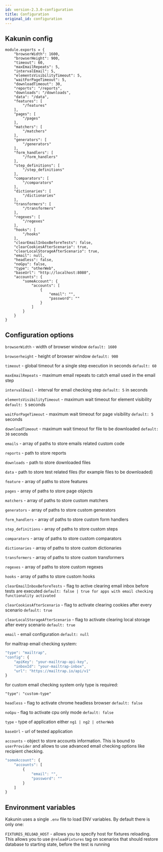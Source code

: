 ```yaml
---
id: version-2.3.0-configuration
title: Configuration
original_id: configuration
---
```


## Kakunin config

```
module.exports = {
    "browserWidth": 1600,
    "browserHeight": 900,
    "timeout": 60,
    "maxEmailRepeats": 5,
    "intervalEmail": 5,
    "elementsVisibilityTimeout": 5,
    "waitForPageTimeout": 5,
    "downloadTimeout": 30,
    "reports": "/reports",
    "downloads": "/downloads",
    "data": "/data",
    "features": [
        "/features"
    ],
    "pages": [
        "/pages"
    ],
    "matchers": [
        "/matchers"
    ],
    "generators": [
        "/generators"
    ],
    "form_handlers": [
        "/form_handlers"
    ],
    "step_definitions": [
        "/step_definitions"
    ],
    "comparators": [
        "/comparators"
    ],
    "dictionaries": [
        "/dictionaries"
    ],
    "transformers": [
        "/transformers"
    ],
    "regexes": [
        "/regexes"
    ],
    "hooks": [
        "/hooks"
    ],
    "clearEmailInboxBeforeTests": false,
    "clearCookiesAfterScenario": true,
    "clearLocalStorageAfterScenario": true,
    "email": null,
    "headless": false,
    "noGpu": false,
    "type": "otherWeb",
    "baseUrl": "http://localhost:8080",
    "accounts": {
        "someAccount": {
            "accounts": [
                {
                    "email": "",
                    "password": ""
                }
            ]
        }
    }
}

```

## Configuration options

`browserWidth` - width of browser window `default: 1600`

`browserheight` - height of browser window `default: 900`

`timeout` - global timeout for a single step execution in seconds `default: 60`

`maxEmailRepeats` - maximum email repeats to catch email used in the email step

`intervalEmail` - interval for email checking step `default: 5` in seconds

`elementsVisibilityTimeout` - maximum wait timeout for element visibility `default: 5` seconds

`waitForPageTimeout` - maximum wait timeout for page visibility `default: 5` seconds

`downloadTimeout` - maximum wait timeout for file to be downloaded `default: 30` seconds

`emails` - array of paths to store emails related custom code

`reports` - path to store reports

`downloads` - path to store downloaded files

`data` - path to store test related files (for example files to be downloaded)

`feature` - array of paths to store features

`pages` - array of paths to store page objects

`matchers` - array of paths to store custom matchers

`generators` - array of paths to store custom generators

`form_handlers` - array of paths to store custom form handlers

`step_definitions` - array of paths to store custom steps

`comparators` - array of paths to store custom comparators

`dictionaries` - array of paths to store custom dictionaries

`transformers` - array of paths to store custom transformers

`regexes` - array of paths to store custom regexes

`hooks` - array of paths to store custom hooks

`clearEmailInboxBeforeTests` - flag to active clearing email inbox before tests are executed `default: false | true for apps with email checking functionality activated `

`clearCookiesAfterScenario` - flag to activate clearing cookies after every scenario `default: true`

`clearLocalStorageAfterScenario` - flag to activate clearing local storage after every scenario `default: true`

`email` - email configuration `default: null`

for mailtrap email checking system:

```javascript 
"type": "mailtrap",
"config": {
    "apiKey": "your-mailtrap-api-key",
    "inboxId": "your-mailtrap-inbox",
    "url": "https://mailtrap.io/api/v1"
}
```

for custom email checking system only type is required:

``` 
"type": "custom-type"
```

`headless` - flag to activate chrome headless browser `default: false`

`noGpu` - flag to activate cpu only mode `default: false`

`type` - type of application either `ng1 | ng2 | otherWeb`

`baseUrl` - url of tested application

`accounts` - object to store accounts information. This is bound to `userProvider` and allows to use advanced email checking options like recipient checking.

```javascript 
"someAccount": {
    "accounts": [
        {
            "email": "",
            "password": ""
        }
    ]
}
```

## Environment variables

Kakunin uses a single `.env` file to load ENV variables. By default there is only one:

`FIXTURES_RELOAD_HOST` - allows you to specify host for fixtures reloading. This allows you to use `@reloadFixtures` tag on scenarios that should restore database to starting state, before the test is running
